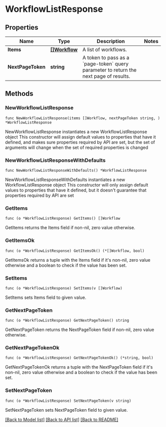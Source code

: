 # WorkflowListResponse

## Properties

Name | Type | Description | Notes
------------ | ------------- | ------------- | -------------
**Items** | [**[]Workflow**](Workflow.md) | A list of workflows. | 
**NextPageToken** | **string** | A token to pass as a &#x60;page-token&#x60; query parameter to return the next page of results. | 

## Methods

### NewWorkflowListResponse

`func NewWorkflowListResponse(items []Workflow, nextPageToken string, ) *WorkflowListResponse`

NewWorkflowListResponse instantiates a new WorkflowListResponse object
This constructor will assign default values to properties that have it defined,
and makes sure properties required by API are set, but the set of arguments
will change when the set of required properties is changed

### NewWorkflowListResponseWithDefaults

`func NewWorkflowListResponseWithDefaults() *WorkflowListResponse`

NewWorkflowListResponseWithDefaults instantiates a new WorkflowListResponse object
This constructor will only assign default values to properties that have it defined,
but it doesn't guarantee that properties required by API are set

### GetItems

`func (o *WorkflowListResponse) GetItems() []Workflow`

GetItems returns the Items field if non-nil, zero value otherwise.

### GetItemsOk

`func (o *WorkflowListResponse) GetItemsOk() (*[]Workflow, bool)`

GetItemsOk returns a tuple with the Items field if it's non-nil, zero value otherwise
and a boolean to check if the value has been set.

### SetItems

`func (o *WorkflowListResponse) SetItems(v []Workflow)`

SetItems sets Items field to given value.


### GetNextPageToken

`func (o *WorkflowListResponse) GetNextPageToken() string`

GetNextPageToken returns the NextPageToken field if non-nil, zero value otherwise.

### GetNextPageTokenOk

`func (o *WorkflowListResponse) GetNextPageTokenOk() (*string, bool)`

GetNextPageTokenOk returns a tuple with the NextPageToken field if it's non-nil, zero value otherwise
and a boolean to check if the value has been set.

### SetNextPageToken

`func (o *WorkflowListResponse) SetNextPageToken(v string)`

SetNextPageToken sets NextPageToken field to given value.



[[Back to Model list]](../README.md#documentation-for-models) [[Back to API list]](../README.md#documentation-for-api-endpoints) [[Back to README]](../README.md)


